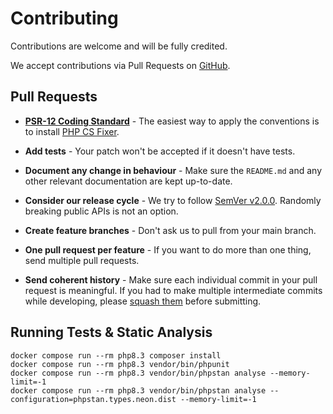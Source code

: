 # Contributing

Contributions are welcome and will be fully credited.

We accept contributions via Pull Requests on [GitHub](https://github.com/staudenmeir/eloquent-json-relations).

## Pull Requests

- **[PSR-12 Coding Standard](https://github.com/php-fig/fig-standards/blob/master/accepted/PSR-12-extended-coding-style-guide.md)** - The easiest way to apply the conventions is to install [PHP CS Fixer](https://github.com/FriendsOfPHP/PHP-CS-Fixer).

- **Add tests** - Your patch won't be accepted if it doesn't have tests.

- **Document any change in behaviour** - Make sure the `README.md` and any other relevant documentation are kept up-to-date.

- **Consider our release cycle** - We try to follow [SemVer v2.0.0](http://semver.org). Randomly breaking public APIs is not an option.

- **Create feature branches** - Don't ask us to pull from your main branch.

- **One pull request per feature** - If you want to do more than one thing, send multiple pull requests.

- **Send coherent history** - Make sure each individual commit in your pull request is meaningful. If you had to make multiple intermediate commits while developing, please [squash them](http://www.git-scm.com/book/en/v2/Git-Tools-Rewriting-History#Changing-Multiple-Commit-Messages) before submitting.

## Running Tests & Static Analysis

```
docker compose run --rm php8.3 composer install
docker compose run --rm php8.3 vendor/bin/phpunit
docker compose run --rm php8.3 vendor/bin/phpstan analyse --memory-limit=-1
docker compose run --rm php8.3 vendor/bin/phpstan analyse --configuration=phpstan.types.neon.dist --memory-limit=-1
```
